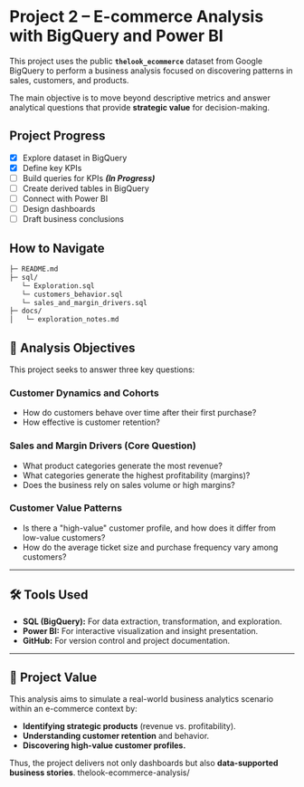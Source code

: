 # Project 2 – E-commerce Analysis with BigQuery and Power BI

This project uses the public **`thelook_ecommerce`** dataset from Google BigQuery to perform a business analysis focused on discovering patterns in sales, customers, and products.

The main objective is to move beyond descriptive metrics and answer analytical questions that provide **strategic value** for decision-making.
## Project Progress
- [x] Explore dataset in BigQuery
- [x] Define key KPIs
- [ ] Build queries for KPIs ***(In Progress)***
- [ ] Create derived tables in BigQuery
- [ ] Connect with Power BI
- [ ] Design dashboards
- [ ] Draft business conclusions
## How to Navigate
``` MARKDOWN
├─ README.md
├─ sql/
   └─ Exploration.sql
   └─ customers_behavior.sql
   └─ sales_and_margin_drivers.sql
├─ docs/
│   └─ exploration_notes.md
```

## 🎯 Analysis Objectives

This project seeks to answer three key questions:

### Customer Dynamics and Cohorts
* How do customers behave over time after their first purchase?
* How effective is customer retention?

### Sales and Margin Drivers (Core Question)
* What product categories generate the most revenue?
* What categories generate the highest profitability (margins)?
* Does the business rely on sales volume or high margins?

### Customer Value Patterns
* Is there a "high-value" customer profile, and how does it differ from low-value customers?
* How do the average ticket size and purchase frequency vary among customers?

---

## 🛠️ Tools Used
* **SQL (BigQuery):** For data extraction, transformation, and exploration.
* **Power BI:** For interactive visualization and insight presentation.
* **GitHub:** For version control and project documentation.

---

## 🚀 Project Value

This analysis aims to simulate a real-world business analytics scenario within an e-commerce context by:

* **Identifying strategic products** (revenue vs. profitability).
* **Understanding customer retention** and behavior.
* **Discovering high-value customer profiles.**

Thus, the project delivers not only dashboards but also **data-supported business stories**.
thelook-ecommerce-analysis/


